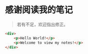 # 感谢阅读我的笔记

> 若有不足，欢迎指出修正。

``` HTML
<div>
    <p>Hello World!</p>
    <p>Welcome to view my notes!</p>
</div>
```
